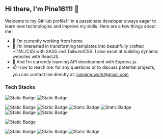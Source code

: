 ## Hi there, I'm Pine1611! 👋

Welcome to my GitHub profile! I'm a passionate developer always eager to learn new technologies and improve my skills. Here are a few things about me:

- 🔭 I’m currently working from home.
- 👀 I’m interested in transforming templates into beautifully crafted HTML/CSS with SASS and TailwindCSS. I also excel at building dynamic websites with ReactJS.
- 🌱 And I’m currently learning API development with Express.js.
- 📫 How to reach me: for any questions or to discuss potential projects, you can contact me directly at: iampine.work@gmail.com

### Tech Stacks

![Static Badge](https://img.shields.io/badge/NodeJS-%235FA04E?logo=nodedotjs&logoColor=%235FA04E&labelColor=%232A2A2A)
![Static Badge](https://img.shields.io/badge/ExpressJS-%23000000?logo=express&logoColor=%23FFFFFF&labelColor=%232A2A2A)

![Static Badge](https://img.shields.io/badge/Javascript-%23F7DF1E?logo=javascript&logoColor=%23F7DF1E&labelColor=%232A2A2A)
![Static Badge](https://img.shields.io/badge/React-%2361DAFB?logo=react&logoColor=%2361DAFB&labelColor=%232A2A2A)
![Static Badge](https://img.shields.io/badge/HTML5-%23E34F26?logo=html5&logoColor=%23E34F26&labelColor=%232A2A2A)
![Static Badge](https://img.shields.io/badge/CSS-%23663399?logo=css&logoColor=%23FFFFFF&labelColor=%232A2A2A)
![Static Badge](https://img.shields.io/badge/SASS-%23CC6699?logo=sass&logoColor=%23CC6699&labelColor=%232A2A2A)
![Static Badge](https://img.shields.io/badge/Tailwind%20CSS-%2306B6D4?logo=tailwindcss&logoColor=%2306B6D4&labelColor=%232A2A2A)

![Static Badge](https://img.shields.io/badge/Astro-%20?logo=astro&logoColor=%23BC52EE&labelColor=%23343434&color=%23BC52EE)

![Static Badge](https://img.shields.io/badge/PHP-%23777BB4?logo=php&logoColor=%23777BB4&labelColor=%232A2A2A)
![Static Badge](https://img.shields.io/badge/MySQL-%234479A1?logo=mysql&logoColor=%23FFFFFF&labelColor=%232A2A2A)
![Static Badge](https://img.shields.io/badge/Wordpress-%2321759B?logo=wordpress&logoColor=%23FFFFFF&labelColor=%232A2A2A)

<!--
**Pine1611/pine1611** is a ✨ _special_ ✨ repository because its `README.md` (this file) appears on your GitHub profile.

Here are some ideas to get you started:

- 🔭 I’m currently working on ...
- 🌱 I’m currently learning ...
- 👯 I’m looking to collaborate on ...
- 🤔 I’m looking for help with ...
- 💬 Ask me about ...
- 📫 How to reach me: ...
- 😄 Pronouns: ...
- ⚡ Fun fact: ...
-->
